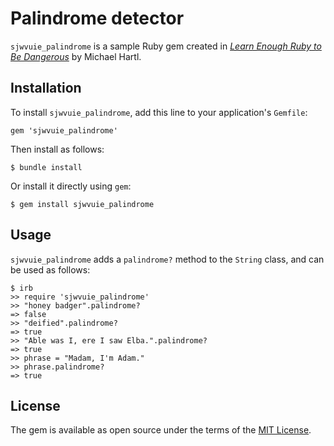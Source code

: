 # Palindrome detector

`sjwvuie_palindrome` is a sample Ruby gem created in [*Learn Enough Ruby to Be Dangerous*](https://www.learnenough.com/ruby-tutorial) by Michael Hartl.

## Installation

To install `sjwvuie_palindrome`, add this line to your application's `Gemfile`:

```
gem 'sjwvuie_palindrome'
```

Then install as follows:

```
$ bundle install
```

Or install it directly using `gem`:

```
$ gem install sjwvuie_palindrome
```

## Usage

`sjwvuie_palindrome` adds a `palindrome?` method to the `String` class, and can be used as follows:

```
$ irb
>> require 'sjwvuie_palindrome'
>> "honey badger".palindrome?
=> false
>> "deified".palindrome?
=> true
>> "Able was I, ere I saw Elba.".palindrome?
=> true
>> phrase = "Madam, I'm Adam."
>> phrase.palindrome?
=> true
```

## License

The gem is available as open source under the terms of the [MIT License](https://opensource.org/licenses/MIT).
